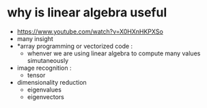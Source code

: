 # why is linear algebra useful
- https://www.youtube.com/watch?v=X0HXnHKPXSo
- many insight 
- *array programming or vectorized code :
    - whenver we are using linear algebra to compute many values simutaneously
- image recognition :
    - tensor
- dimensionality reduction
    - eigenvalues
    - eigenvectors
